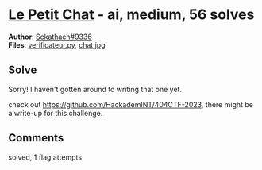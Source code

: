 [Le Petit Chat](challenge_files/README.md) - ai, medium, 56 solves
===

**Author**: [Sckathach#9336](https://github.com/Sckathach)    
**Files**: [verificateur.py](https://www.narthorn.com/ctf/404CTF-2023/challenge_files/Intelligence%20Artificielle/Le%20Petit%20Chat/verificateur.py), [chat.jpg](https://www.narthorn.com/ctf/404CTF-2023/challenge_files/Intelligence%20Artificielle/Le%20Petit%20Chat/chat.jpg)

## Solve

Sorry! I haven't gotten around to writing that one yet.

check out https://github.com/HackademINT/404CTF-2023, there might be a write-up for this challenge.

## Comments

solved, 1 flag attempts